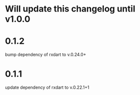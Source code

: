 # Will update this changelog until v1.0.0
# 0.1.2
bump dependency of rxdart to v.0.24.0+
# 0.1.1
update dependency of rxdart to v.0.22.1+1